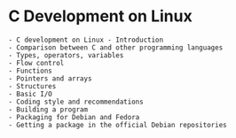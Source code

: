 # C Development on Linux

    - C development on Linux - Introduction
    - Comparison between C and other programming languages
    - Types, operators, variables
    - Flow control
    - Functions
    - Pointers and arrays
    - Structures
    - Basic I/O
    - Coding style and recommendations
    - Building a program
    - Packaging for Debian and Fedora
    - Getting a package in the official Debian repositories
